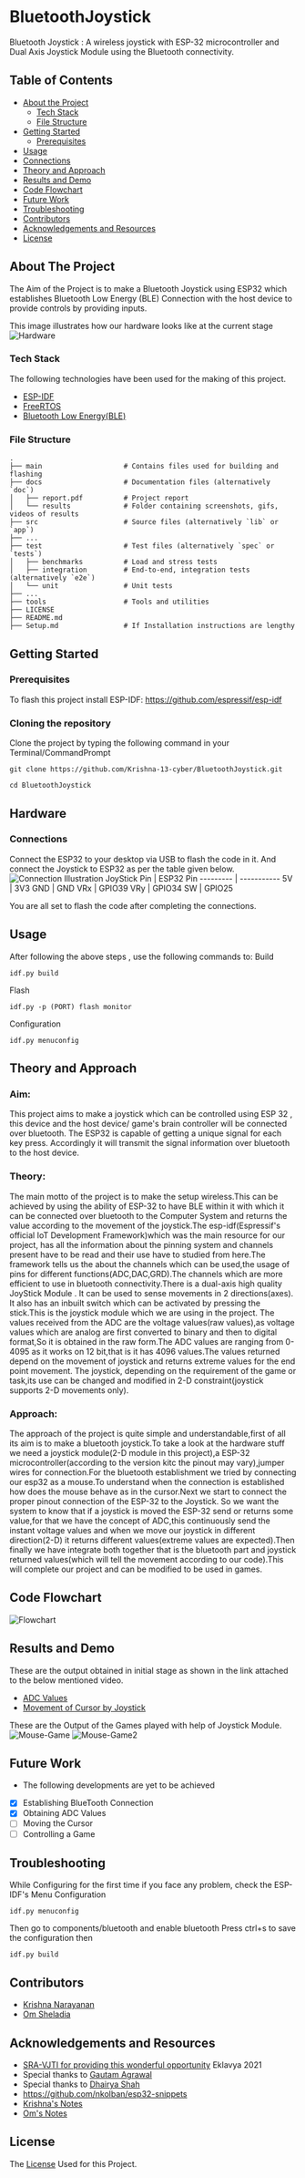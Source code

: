 # BluetoothJoystick
Bluetooth Joystick : A wireless joystick with ESP-32 microcontroller and Dual Axis Joystick Module using the Bluetooth connectivity.

<!-- TABLE OF CONTENTS -->
## Table of Contents

* [About the Project](#about-the-project)
  * [Tech Stack](#tech-stack)
  * [File Structure](#file-structure)
* [Getting Started](#getting-started)
  * [Prerequisites](#prerequisites)
* [Usage](#usage)
* [Connections](#connections)
* [Theory and Approach](#theory-and-approach)
* [Results and Demo](#results-and-demo)
* [Code Flowchart](#code-flowchart)
* [Future Work](#future-work)
* [Troubleshooting](#troubleshooting)
* [Contributors](#contributors)
* [Acknowledgements and Resources](#acknowledgements-and-resources)
* [License](#license)

<!-- ABOUT THE PROJECT -->
## About The Project
The Aim of the Project is to make a Bluetooth Joystick using ESP32 which establishes Bluetooth Low Energy (BLE) Connection with the host device to provide controls by providing inputs. 

This image illustrates how our hardware looks like at the current stage
![Hardware](https://user-images.githubusercontent.com/84867886/137713259-8dfb6e91-b3af-45e9-91c0-fc0ee07c7167.jpeg)
 

### Tech Stack
The following technologies have been used for the making of this project.
* [ESP-IDF](https://docs.espressif.com/projects/esp-idf/en/latest/esp32/)
* [FreeRTOS](https://sravjti.in/embedded-systems-study-group/week6/week6.html#what-is-an-rtos)
* [Bluetooth Low Energy(BLE)](https://developer.android.com/guide/topics/connectivity/bluetooth/ble-overview) 

### File Structure
    .
    ├── main                    # Contains files used for building and flashing
    ├── docs                    # Documentation files (alternatively `doc`)
    │   ├── report.pdf          # Project report
    │   └── results             # Folder containing screenshots, gifs, videos of results
    ├── src                     # Source files (alternatively `lib` or `app`)
    ├── ...
    ├── test                    # Test files (alternatively `spec` or `tests`)
    │   ├── benchmarks          # Load and stress tests
    │   ├── integration         # End-to-end, integration tests (alternatively `e2e`)
    │   └── unit                # Unit tests
    ├── ...
    ├── tools                   # Tools and utilities
    ├── LICENSE
    ├── README.md 
    ├── Setup.md                # If Installation instructions are lengthy
    
<!-- GETTING STARTED -->
## Getting Started
### Prerequisites
To flash this project install ESP-IDF: https://github.com/espressif/esp-idf
### Cloning the repository
Clone the project by typing the following command in your Terminal/CommandPrompt
```
git clone https://github.com/Krishna-13-cyber/BluetoothJoystick.git

cd BluetoothJoystick
```

## Hardware
### Connections
Connect the ESP32 to your desktop via USB to flash the code in it. And connect the Joystick to ESP32 as per the table given below.
![Connection Illustration](https://user-images.githubusercontent.com/84867886/137712945-33cc0423-3b61-4909-b2e1-0d28a778a47f.png)
JoyStick Pin | ESP32 Pin
--------- | -----------
5V | 3V3
GND | GND
VRx | GPIO39
VRy | GPIO34
SW | GPIO25

You are all set to flash the code after completing the connections.
## Usage
After following the above steps , use the following commands to:
Build
```
idf.py build
```
Flash
```
idf.py -p (PORT) flash monitor
```
Configuration

```
idf.py menuconfig
```
## Theory and Approach
### Aim:
This project aims to make a joystick which can be controlled using ESP 32 , this device and the host device/ game's brain controller will be connected over bluetooth. The ESP32 is capable of getting a unique signal for each key press. Accordingly it will transmit the signal information over bluetooth to the host device.

### Theory:
The main motto of the project is to make the setup wireless.This can be achieved by using the ability of ESP-32 to have BLE within it with which it can be connected over bluetooth to the Computer System and returns the value according to the movement of the joystick.The esp-idf(Espressif's official IoT Development Framework)which was the main resource for our project, has all the information about the pinning system and channels present have to be read and their use have to studied from here.The framework tells us the about the channels which can be used,the usage of pins for different functions(ADC,DAC,GRD).The channels which are more efficient to use in bluetooth connectivity.There is a dual-axis high quality JoyStick Module . It can be used to sense movements in 2 directions(axes). It also has an inbuilt switch which can be activated by pressing the stick.This is the joystick module which we are using in the project.
The values received from the ADC are the voltage values(raw values),as voltage values which are analog are first converted to binary and then to digital format,So it is obtained in the raw form.The ADC values are ranging from 0-4095 as it works on 12 bit,that is it has 4096 values.The values returned depend on the movement of joystick and returns extreme values for the end point movement. The joystick, depending on the requirement of the game or task,its use can be changed and modified in 2-D constraint(joystick supports 2-D movements only).

### Approach:
The approach of the project is quite simple and understandable,first of all its aim is to make a bluetooth joystick.To take a look at the hardware stuff we need a joystick module(2-D module in this project),a ESP-32 microcontroller(according to the version kitc the pinout may vary),jumper wires for connection.For the bluetooth establishment we tried by connecting our esp32 as a mouse.To understand when the connection is established how does the mouse behave as in the cursor.Next we start to connect the proper pinout connection of the ESP-32 to the Joystick.
So we want the system to know that if a joystick is moved the ESP-32 send or returns some value,for that we have the concept of ADC,this continuously send the instant voltage values and when we move our joystick in different direction(2-D) it returns different values(extreme values are expected).Then finally we have integrate both together that is the bluetooth part and joystick returned values(which will tell the movement according to our code).This will complete our project and can be modified to be used in games.
## Code Flowchart
![Flowchart](https://user-images.githubusercontent.com/84867886/138583223-d8353de8-228b-41de-8cc5-d18d5cb22d7a.png)

## Results and Demo
These are the output obtained in initial stage as shown in the link attached to the below mentioned video.
* [ADC Values](https://drive.google.com/file/d/1rm1N4SgXiCJK_13tnsdQ1i77aFfMDrW-/view?usp=sharing)
* [Movement of Cursor by Joystick](https://drive.google.com/file/d/1VwI7GT10AZU_PWkB9DNiD4OaYqe5EC_o/view?usp=sharing)

These are the Output of the Games played with help of Joystick Module.
![Mouse-Game](https://github.com/Krishna-13-cyber/BluetoothJoystick/blob/main/docs/MouseGame.gif)
![Mouse-Game2](https://github.com/Krishna-13-cyber/BluetoothJoystick/blob/main/docs/Game2.gif)
<!-- FUTURE WORK -->
## Future Work
* The following developments are yet to be achieved
- [x] Establishing BlueTooth Connection
- [x] Obtaining ADC Values
- [ ] Moving the Cursor 
- [ ] Controlling a Game

## Troubleshooting
 While Configuring for the first time if you face any problem, check the ESP-IDF's Menu Configuration
 
```
idf.py menuconfig
```
Then go to components/bluetooth and enable bluetooth
Press ctrl+s to save the configuration
then
```
idf.py build
```
## Contributors
* [Krishna Narayanan](https://github.com/Krishna-13-cyber)
* [Om Sheladia](https://github.com/omsheladia)

## Acknowledgements and Resources
* [SRA-VJTI for providing this wonderful opportunity](https://sravjti.in/) Eklavya 2021 
* Special thanks to [Gautam Agrawal](https://github.com/gautam-dev-maker)
* Special thanks to [Dhairya Shah](https://github.com/dhairyashah1) 
* https://github.com/nkolban/esp32-snippets
* [Krishna's Notes](https://docs.google.com/document/d/1IP-aztx2PFOdQ0YAVJ_k0vlUyVbuh3PO7OZ1GM7nCuU/edit?usp=sharing)
* [Om's Notes](https://docs.google.com/document/d/1GOzxKsOPQXyTHjrb4r8Ifgxr5I2fEamjWZOJTkD3TnQ/edit?usp=sharing)

## License
The [License](https://github.com/Krishna-13-cyber/BluetoothJoystick/blob/main/LICENSE) Used for this Project.

